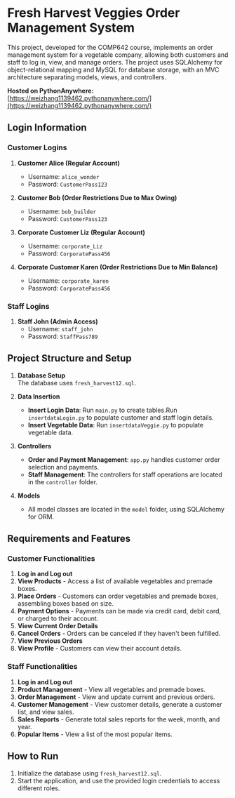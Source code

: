# Fresh Harvest Veggies Order Management System

This project, developed for the COMP642 course, implements an order management system for a vegetable company, allowing both customers and staff to log in, view, and manage orders. The project uses SQLAlchemy for object-relational mapping and MySQL for database storage, with an MVC architecture separating models, views, and controllers.

**Hosted on PythonAnywhere:** [https://weizhang1139462.pythonanywhere.com/](https://weizhang1139462.pythonanywhere.com/)

## Login Information

### Customer Logins
1. **Customer Alice (Regular Account)**
   - Username: `alice_wonder`
   - Password: `CustomerPass123`

2. **Customer Bob (Order Restrictions Due to Max Owing)**
   - Username: `bob_builder`
   - Password: `CustomerPass123`

3. **Corporate Customer Liz (Regular Account)**
   - Username: `corporate_Liz`
   - Password: `CorporatePass456`

4. **Corporate Customer Karen (Order Restrictions Due to Min Balance)**
   - Username: `corporate_karen`
   - Password: `CorporatePass456`

### Staff Logins
1. **Staff John (Admin Access)**
   - Username: `staff_john`
   - Password: `StaffPass789`
   
## Project Structure and Setup

1. **Database Setup**  
   The database uses `fresh_harvest12.sql`. 
   
2. **Data Insertion**  
   - **Insert Login Data**: Run `main.py` to create tables.Run `insertdataLogin.py` to populate customer and staff login details.
   - **Insert Vegetable Data**: Run `insertdataVeggie.py` to populate vegetable data.

3. **Controllers**
   - **Order and Payment Management**: `app.py` handles customer order selection and payments.
   - **Staff Management**: The controllers for staff operations are located in the `controller` folder.
   
4. **Models**
   - All model classes are located in the `model` folder, using SQLAlchemy for ORM.

## Requirements and Features

### Customer Functionalities
1. **Log in and Log out**
2. **View Products** - Access a list of available vegetables and premade boxes.
3. **Place Orders** - Customers can order vegetables and premade boxes, assembling boxes based on size.
4. **Payment Options** - Payments can be made via credit card, debit card, or charged to their account.
5. **View Current Order Details**
6. **Cancel Orders** - Orders can be canceled if they haven't been fulfilled.
7. **View Previous Orders**
8. **View Profile** - Customers can view their account details.

### Staff Functionalities
1. **Log in and Log out**
2. **Product Management** - View all vegetables and premade boxes.
3. **Order Management** - View and update current and previous orders.
4. **Customer Management** - View customer details, generate a customer list, and view sales.
5. **Sales Reports** - Generate total sales reports for the week, month, and year.
6. **Popular Items** - View a list of the most popular items.


## How to Run
1. Initialize the database using `fresh_harvest12.sql`.
2. Start the application, and use the provided login credentials to access different roles.
